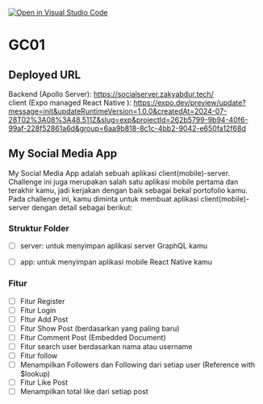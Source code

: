 [![Open in Visual Studio Code](https://classroom.github.com/assets/open-in-vscode-2e0aaae1b6195c2367325f4f02e2d04e9abb55f0b24a779b69b11b9e10269abc.svg)](https://classroom.github.com/online_ide?assignment_repo_id=15442983&assignment_repo_type=AssignmentRepo)
# GC01

## Deployed URL  
Backend (Apollo Server): https://socialserver.zakyabdur.tech/  
client (Expo managed React Native ): https://expo.dev/preview/update?message=init&updateRuntimeVersion=1.0.0&createdAt=2024-07-28T02%3A08%3A48.511Z&slug=exp&projectId=262b5799-9b94-40f6-99af-228f52861a6d&group=6aa9b818-8c1c-4bb2-9042-e650fa12f68d

## My Social Media App

My Social Media App adalah sebuah aplikasi client(mobile)-server. Challenge ini juga merupakan salah satu aplikasi mobile pertama dan terakhir kamu, jadi kerjakan dengan baik sebagai bekal portofolio kamu. Pada challenge ini, kamu diminta untuk membuat aplikasi client(mobile)-server dengan detail sebagai berikut:

### Struktur Folder
- [ ] server: untuk menyimpan aplikasi server GraphQL kamu 
- [ ] app: untuk menyimpan aplikasi mobile React Native kamu


### Fitur
- [ ] Fitur Register
- [ ] Fitur Login
- [ ] FItur Add Post
- [ ] Fitur Show Post (berdasarkan yang paling baru)
- [ ] Fitur Comment Post (Embedded Document)
- [ ] Fitur search user berdasarkan nama atau username
- [ ] Fitur follow
- [ ] Menampilkan Followers dan Following dari setiap user (Reference with $lookup)
- [ ] Fitur Like Post
- [ ] Menampilkan total like dari setiap post
